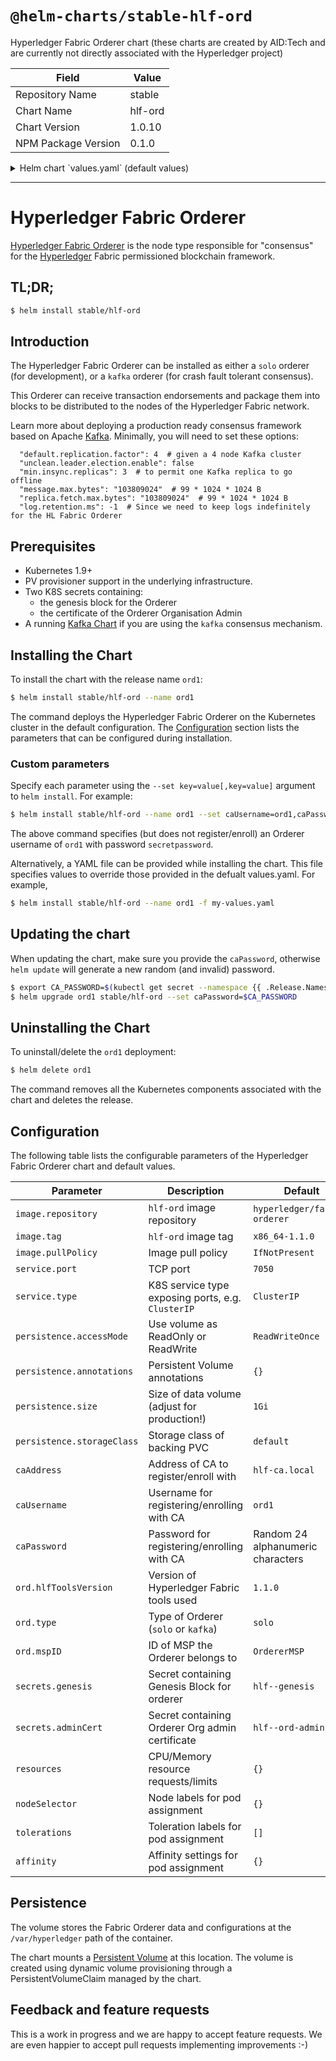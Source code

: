 # `@helm-charts/stable-hlf-ord`

Hyperledger Fabric Orderer chart (these charts are created by AID:Tech and are currently not directly associated with the Hyperledger project)

| Field               | Value   |
| ------------------- | ------- |
| Repository Name     | stable  |
| Chart Name          | hlf-ord |
| Chart Version       | 1.0.10  |
| NPM Package Version | 0.1.0   |

<details>

<summary>Helm chart `values.yaml` (default values)</summary>

```yaml
## Default values for hlf-ord.
## This is a YAML-formatted file.
## Declare variables to be passed into your templates.

image:
  repository: hyperledger/fabric-orderer
  tag: x86_64-1.1.0
  pullPolicy: IfNotPresent

service:
  # Cluster IP or LoadBalancer
  type: ClusterIP
  port: 7050

persistence:
  enabled: true
  annotations: {}
  ## If defined, storageClassName: <storageClass>
  ## If set to "-", storageClassName: "", which disables dynamic provisioning
  ## If undefined (the default) or set to null, no storageClassName spec is
  ##   set, choosing the default provisioner.  (gp2 on AWS, standard on
  ##   GKE, AWS & OpenStack)
  ##
  storageClass: ''
  accessMode: ReadWriteOnce
  size: 1Gi
  # existingClaim: ""

##################################
## Further configuration options #
##################################
## Address of Certificate Authority where O
caAddress: hlf-ca.local
## Username for registering/enrolling with CA
caUsername: ord1
## Password for registering/enrolling with CA  (defaults to random 24 alphanumeric)
# caPassword:

ord:
  # Tools version
  hlfToolsVersion: 1.1.0
  ## Type of Orderer, `solo` or `kafka`
  type: solo
  ## MSP ID of the Orderer
  mspID: OrdererMSP

secrets:
  {}
  ## This should contain "genesis" block derived from a configtx.yaml
  ## configtxgen -profile OrdererGenesis -outputBlock genesis.block
  # genesis: hlf--genesis
  ## This should contain the Certificate of the Orderer Organisation admin
  ## This is necessary to successfully run the orderer
  # adminCert: hlf--ord-admincert

resources:
  {}
  ## We usually recommend not to specify default resources and to leave this as a conscious
  ## choice for the user. This also increases chances charts run on environments with little
  ## resources, such as Minikube. If you do want to specify resources, uncomment the following
  ## lines, adjust them as necessary, and remove the curly braces after 'resources:'.
  # limits:
  #   cpu: 100m
  #   memory: 128Mi
  # requests:
  #   cpu: 100m
  #   memory: 128Mi

nodeSelector: {}

tolerations: []

affinity:
  {}
  ## Suggested antiAffinity, as each Orderer should be on a separate Node for resilience
  # podAntiAffinity:
  #   requiredDuringSchedulingIgnoredDuringExecution:
  #     - topologyKey: "kubernetes.io/hostname"
  #       labelSelector:
  #         matchLabels:
  #           app: hlf-ord
```

</details>

---

# Hyperledger Fabric Orderer

[Hyperledger Fabric Orderer](http://hyperledger-fabric.readthedocs.io/) is the node type responsible for "consensus" for the [Hyperledger](https://www.hyperledger.org/) Fabric permissioned blockchain framework.

## TL;DR;

```bash
$ helm install stable/hlf-ord
```

## Introduction

The Hyperledger Fabric Orderer can be installed as either a `solo` orderer (for development), or a `kafka` orderer (for crash fault tolerant consensus).

This Orderer can receive transaction endorsements and package them into blocks to be distributed to the nodes of the Hyperledger Fabric network.

Learn more about deploying a production ready consensus framework based on Apache [Kafka](https://hyperledger-fabric.readthedocs.io/en/release-1.1/kafka.html?highlight=orderer). Minimally, you will need to set these options:

```
  "default.replication.factor": 4  # given a 4 node Kafka cluster
  "unclean.leader.election.enable": false
  "min.insync.replicas": 3  # to permit one Kafka replica to go offline
  "message.max.bytes": "103809024"  # 99 * 1024 * 1024 B
  "replica.fetch.max.bytes": "103809024"  # 99 * 1024 * 1024 B
  "log.retention.ms": -1  # Since we need to keep logs indefinitely for the HL Fabric Orderer
```

## Prerequisites

- Kubernetes 1.9+
- PV provisioner support in the underlying infrastructure.
- Two K8S secrets containing:
  - the genesis block for the Orderer
  - the certificate of the Orderer Organisation Admin
- A running [Kafka Chart](https://github.com/kubernetes/charts/tree/master/incubator/kafka) if you are using the `kafka` consensus mechanism.

## Installing the Chart

To install the chart with the release name `ord1`:

```bash
$ helm install stable/hlf-ord --name ord1
```

The command deploys the Hyperledger Fabric Orderer on the Kubernetes cluster in the default configuration. The [Configuration](#configuration) section lists the parameters that can be configured during installation.

### Custom parameters

Specify each parameter using the `--set key=value[,key=value]` argument to `helm install`. For example:

```bash
$ helm install stable/hlf-ord --name ord1 --set caUsername=ord1,caPassword=secretpassword
```

The above command specifies (but does not register/enroll) an Orderer username of `ord1` with password `secretpassword`.

Alternatively, a YAML file can be provided while installing the chart. This file specifies values to override those provided in the defualt values.yaml. For example,

```bash
$ helm install stable/hlf-ord --name ord1 -f my-values.yaml
```

## Updating the chart

When updating the chart, make sure you provide the `caPassword`, otherwise `helm update` will generate a new random (and invalid) password.

```bash
$ export CA_PASSWORD=$(kubectl get secret --namespace {{ .Release.Namespace }} ord1-hlf-ord -o jsonpath="{.data.CA_PASSWORD}" | base64 --decode; echo)
$ helm upgrade ord1 stable/hlf-ord --set caPassword=$CA_PASSWORD
```

## Uninstalling the Chart

To uninstall/delete the `ord1` deployment:

```bash
$ helm delete ord1
```

The command removes all the Kubernetes components associated with the chart and deletes the release.

## Configuration

The following table lists the configurable parameters of the Hyperledger Fabric Orderer chart and default values.

| Parameter                  | Description                                       | Default                           |
| -------------------------- | ------------------------------------------------- | --------------------------------- |
| `image.repository`         | `hlf-ord` image repository                        | `hyperledger/fabric-orderer`      |
| `image.tag`                | `hlf-ord` image tag                               | `x86_64-1.1.0`                    |
| `image.pullPolicy`         | Image pull policy                                 | `IfNotPresent`                    |
| `service.port`             | TCP port                                          | `7050`                            |
| `service.type`             | K8S service type exposing ports, e.g. `ClusterIP` | `ClusterIP`                       |
| `persistence.accessMode`   | Use volume as ReadOnly or ReadWrite               | `ReadWriteOnce`                   |
| `persistence.annotations`  | Persistent Volume annotations                     | `{}`                              |
| `persistence.size`         | Size of data volume (adjust for production!)      | `1Gi`                             |
| `persistence.storageClass` | Storage class of backing PVC                      | `default`                         |
| `caAddress`                | Address of CA to register/enroll with             | `hlf-ca.local`                    |
| `caUsername`               | Username for registering/enrolling with CA        | `ord1`                            |
| `caPassword`               | Password for registering/enrolling with CA        | Random 24 alphanumeric characters |
| `ord.hlfToolsVersion`      | Version of Hyperledger Fabric tools used          | `1.1.0`                           |
| `ord.type`                 | Type of Orderer (`solo` or `kafka`)               | `solo`                            |
| `ord.mspID`                | ID of MSP the Orderer belongs to                  | `OrdererMSP`                      |
| `secrets.genesis`          | Secret containing Genesis Block for orderer       | `hlf--genesis`                    |
| `secrets.adminCert`        | Secret containing Orderer Org admin certificate   | `hlf--ord-admincert`              |
| `resources`                | CPU/Memory resource requests/limits               | `{}`                              |
| `nodeSelector`             | Node labels for pod assignment                    | `{}`                              |
| `tolerations`              | Toleration labels for pod assignment              | `[]`                              |
| `affinity`                 | Affinity settings for pod assignment              | `{}`                              |

## Persistence

The volume stores the Fabric Orderer data and configurations at the `/var/hyperledger` path of the container.

The chart mounts a [Persistent Volume](http://kubernetes.io/docs/user-guide/persistent-volumes/) at this location. The volume is created using dynamic volume provisioning through a PersistentVolumeClaim managed by the chart.

## Feedback and feature requests

This is a work in progress and we are happy to accept feature requests. We are even happier to accept pull requests implementing improvements :-)
